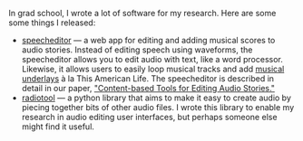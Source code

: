 In grad school, I wrote a lot of software for my research. Here are some some things I released:

* [speecheditor](https://ucbvislab.github.io/speecheditor) &mdash; a web app for editing and adding musical scores to audio stories. Instead of editing speech using waveforms, the speecheditor allows you to edit audio with text, like a word processor. Likewise, it allows users to easily loop musical tracks and add [musical underlays](http://vis.berkeley.edu/papers/underscore) à la This American Life. The speecheditor is described in detail in our paper, ["Content-based Tools for Editing Audio Stories."](http://vis.berkeley.edu/papers/audiostories)
* [radiotool](http://github.com/ucbvislab/radiotool) &mdash; a python
  library that aims to make it easy to create audio by piecing
  together bits of other audio files. I wrote this library to enable my research in audio editing user interfaces, but
  perhaps someone else might find it useful.